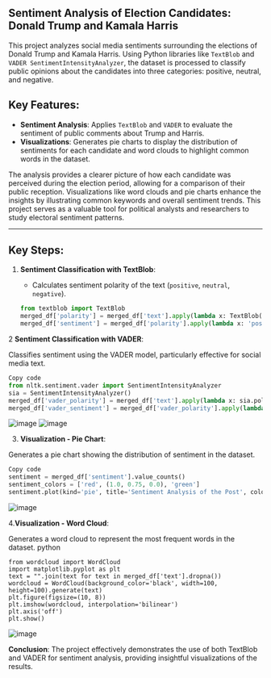 ## Sentiment Analysis of Election Candidates: Donald Trump and Kamala Harris

This project analyzes social media sentiments surrounding the elections of Donald Trump and Kamala Harris. Using Python libraries like `TextBlob` and `VADER SentimentIntensityAnalyzer`, the dataset is processed to classify public opinions about the candidates into three categories: positive, neutral, and negative.

## Key Features:
- **Sentiment Analysis**: Applies `TextBlob` and `VADER` to evaluate the sentiment of public comments about Trump and Harris.
- **Visualizations**: Generates pie charts to display the distribution of sentiments for each candidate and word clouds to highlight common words in the dataset.

The analysis provides a clearer picture of how each candidate was perceived during the election period, allowing for a comparison of their public reception. Visualizations like word clouds and pie charts enhance the insights by illustrating common keywords and overall sentiment trends. This project serves as a valuable tool for political analysts and researchers to study electoral sentiment patterns.
****************************************************************************************
## Key Steps:

1. **Sentiment Classification with TextBlob**:
   - Calculates sentiment polarity of the text (`positive`, `neutral`, `negative`).
   
   ```python
   from textblob import TextBlob
   merged_df['polarity'] = merged_df['text'].apply(lambda x: TextBlob(str(x)).sentiment.polarity)
   merged_df['sentiment'] = merged_df['polarity'].apply(lambda x: 'positive' if x > 0 else ('neutral' if x == 0 else 'negative'))
2 **Sentiment Classification with VADER**:

Classifies sentiment using the VADER model, particularly effective for social media text.
 ```python
Copy code
from nltk.sentiment.vader import SentimentIntensityAnalyzer
sia = SentimentIntensityAnalyzer()
merged_df['vader_polarity'] = merged_df['text'].apply(lambda x: sia.polarity_scores(str(x))['compound'])
merged_df['vader_sentiment'] = merged_df['vader_polarity'].apply(lambda x: 'positive' if x > 0.25 else ('neutral' if -0.25 <= x <= 0.25 else 'negative'))
 ```
![image](https://github.com/user-attachments/assets/785c102d-eb29-4104-8c1e-8f31d2c8fc1e)
![image](https://github.com/user-attachments/assets/dc5c8709-3ec2-4226-964e-8a1efd3f65de)

3. **Visualization - Pie Chart**:

Generates a pie chart showing the distribution of sentiment in the dataset.
 ```python
Copy code
sentiment = merged_df['sentiment'].value_counts()
sentiment_colors = ['red', (1.0, 0.75, 0.0), 'green']
sentiment.plot(kind='pie', title='Sentiment Analysis of the Post', colors=sentiment_colors, autopct='%1.1f%%', wedgeprops=dict(width=0.6))
 ```
![image](https://github.com/user-attachments/assets/4006de62-9193-46f2-abbc-b029bfeb789f)

4.**Visualization - Word Cloud**:

Generates a word cloud to represent the most frequent words in the dataset.
python
 ```
from wordcloud import WordCloud
import matplotlib.pyplot as plt
text = "".join(text for text in merged_df['text'].dropna())
wordcloud = WordCloud(background_color='black', width=100, height=100).generate(text)
plt.figure(figsize=(10, 8))
plt.imshow(wordcloud, interpolation='bilinear')
plt.axis('off')
plt.show()
 ```
![image](https://github.com/user-attachments/assets/3c019395-3532-4639-89df-de28ba792f34)

**Conclusion**:
The project effectively demonstrates the use of both TextBlob and VADER for sentiment analysis, providing insightful visualizations of the results.
